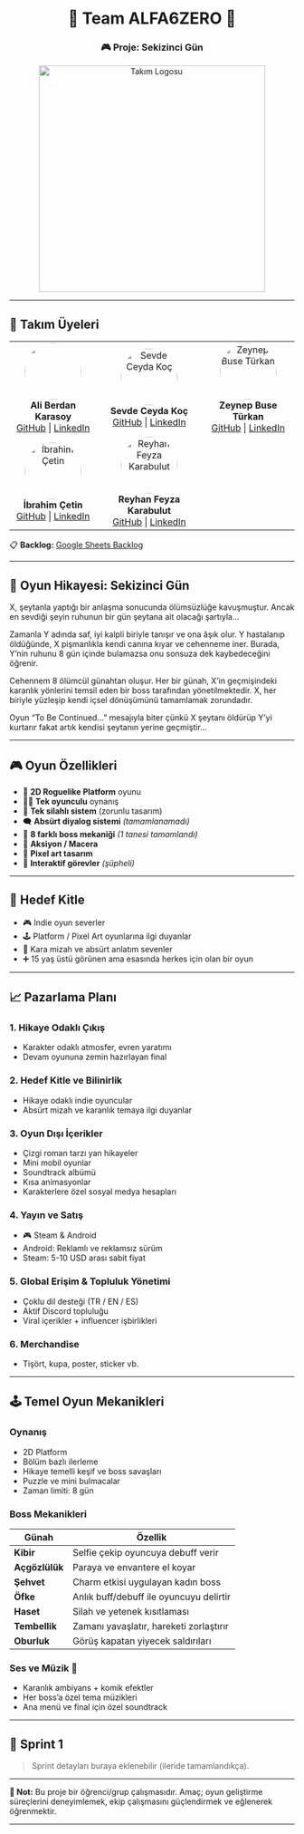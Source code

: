 <h1 align="center">🚀 Team ALFA6ZERO 🚀</h1>
<h3 align="center">🎮 Proje: Sekizinci Gün</h3>

<p align="center">
  <img src="https://i.imgur.com/ZHH28tk.png" alt="Takım Logosu" width="400"/>
</p>

---

## 👥 Takım Üyeleri

<table>
  <tr>
    <td align="center">
      <img src="https://drive.google.com/uc?export=view&id=1A9YRUDpXmJpCG_UY2B6megsj3DJELin-" width="100" style="border-radius: 50%" />
      <br/>
      <strong>Ali Berdan Karasoy</strong><br/>
      <a href="https://github.com/aliberdankrsy">GitHub</a> |
      <a href="https://tr.linkedin.com/in/ali-berdan-karasoy-181a34276">LinkedIn</a>
    </td>
    <td align="center">
      <img src="https://drive.google.com/file/d/1lIIrUQ4pidUZA46aXRgCPorpG-if4ns5/view?usp=drive_link" width="100" height="100" style="border-radius: 50%" alt="Sevde Ceyda Koç"/>
      <br/>
      <strong>Sevde Ceyda Koç</strong><br/>
      <a href="https://github.com/sevdeceydaakoc">GitHub</a> |
      <a href="https://linkedin.com/in/kullanici2">LinkedIn</a>
    </td>
    <td align="center">
      <img src="https://drive.google.com/file/d/1bU39-0sm6101i6kS-sZUVr-Kufv6af_o/view?usp=drive_link" width="100" height="100" style="border-radius: 50%" alt="Zeynep Buse Türkan"/>
      <br/>
      <strong>Zeynep Buse Türkan</strong><br/>
      <a href="https://github.com/zturkan">GitHub</a> |
      <a href="https://linkedin.com/in/kullanici3">LinkedIn</a>
    </td>
  </tr>
  <tr>
    <td align="center">
      <img src="https://drive.google.com/file/d/14LHnD5bD2aDF_5N8AZC3CQnsp852C9e3/view?usp=drive_link" width="100" height="100" style="border-radius: 50%" alt="İbrahim Çetin"/>
      <br/>
      <strong>İbrahim Çetin</strong><br/>
      <a href="https://github.com/IBRAHIMMCETIN">GitHub</a> |
      <a href="https://linkedin.com/in/kullanici4">LinkedIn</a>
    </td>
    <td align="center">
      <img src="https://i.imgur.com/your-image5.png" width="100" height="100" style="border-radius: 50%" alt="Reyhan Feyza Karabulut"/>
      <br/>
      <strong>Reyhan Feyza Karabulut</strong><br/>
      <a href="https://github.com/feyza-01">GitHub</a> |
      <a href="https://linkedin.com/in/kullanici4">LinkedIn</a>
    </td>
    <td></td>
  </tr>
</table>


📋 **Backlog:** [Google Sheets Backlog](https://docs.google.com/spreadsheets/d/14L5NF2ES4KCxFY0G8S1I0zOHYeCIbRe8UEfIN969b1Y/edit?usp=sharing)

---

## 🧠 Oyun Hikayesi: **Sekizinci Gün**

X, şeytanla yaptığı bir anlaşma sonucunda ölümsüzlüğe kavuşmuştur. Ancak en sevdiği şeyin ruhunun bir gün şeytana ait olacağı şartıyla...

Zamanla Y adında saf, iyi kalpli biriyle tanışır ve ona âşık olur. Y hastalanıp öldüğünde, X pişmanlıkla kendi canına kıyar ve cehenneme iner. Burada, Y’nin ruhunu 8 gün içinde bulamazsa onu sonsuza dek kaybedeceğini öğrenir.

Cehennem 8 ölümcül günahtan oluşur. Her bir günah, X’in geçmişindeki karanlık yönlerini temsil eden bir boss tarafından yönetilmektedir. X, her biriyle yüzleşip kendi içsel dönüşümünü tamamlamak zorundadır.

Oyun “To Be Continued...” mesajıyla biter çünkü X şeytanı öldürüp Y’yi kurtarır fakat artık kendisi şeytanın yerine geçmiştir...

---

## 🎮 Oyun Özellikleri

- 🎨 **2D Roguelike Platform** oyunu
- 🧍‍♂️ **Tek oyunculu** oynanış
- 🔫 **Tek silahlı sistem** (zorunlu tasarım)
- 🗨️ **Absürt diyalog sistemi** _(tamamlanamadı)_
- 👹 **8 farklı boss mekaniği** _(1 tanesi tamamlandı)_
- 🧭 **Aksiyon / Macera**
- 🧱 **Pixel art tasarım**
- 🧩 **Interaktif görevler** _(şüpheli)_

---

## 🎯 Hedef Kitle

- 🎮 Indie oyun severler
- 🕹️ Platform / Pixel Art oyunlarına ilgi duyanlar
- 🖤 Kara mizah ve absürt anlatım sevenler
- ➕ 15 yaş üstü görünen ama esasında herkes için olan bir oyun

---

## 📈 Pazarlama Planı

### 1. Hikaye Odaklı Çıkış
- Karakter odaklı atmosfer, evren yaratımı
- Devam oyununa zemin hazırlayan final

### 2. Hedef Kitle ve Bilinirlik
- Hikaye odaklı indie oyuncular
- Absürt mizah ve karanlık temaya ilgi duyanlar

### 3. Oyun Dışı İçerikler
- Çizgi roman tarzı yan hikayeler
- Mini mobil oyunlar
- Soundtrack albümü
- Kısa animasyonlar
- Karakterlere özel sosyal medya hesapları

### 4. Yayın ve Satış
- 🎮 Steam & Android
- Android: Reklamlı ve reklamsız sürüm
- Steam: 5-10 USD arası sabit fiyat

### 5. Global Erişim & Topluluk Yönetimi
- Çoklu dil desteği (TR / EN / ES)
- Aktif Discord topluluğu
- Viral içerikler + influencer işbirlikleri

### 6. Merchandise
- Tişört, kupa, poster, sticker vb.

---

## 🕹️ Temel Oyun Mekanikleri

### Oynanış
- 2D Platform
- Bölüm bazlı ilerleme
- Hikaye temelli keşif ve boss savaşları
- Puzzle ve mini bulmacalar
- Zaman limiti: 8 gün

### Boss Mekanikleri

| Günah | Özellik |
|-------|---------|
| **Kibir** | Selfie çekip oyuncuya debuff verir |
| **Açgözlülük** | Paraya ve envantere el koyar |
| **Şehvet** | Charm etkisi uygulayan kadın boss |
| **Öfke** | Anlık buff/debuff ile oyuncuyu delirtir |
| **Haset** | Silah ve yetenek kısıtlaması |
| **Tembellik** | Zamanı yavaşlatır, hareketi zorlaştırır |
| **Oburluk** | Görüş kapatan yiyecek saldırıları |

### Ses ve Müzik 🎵
- Karanlık ambiyans + komik efektler
- Her boss’a özel tema müzikleri
- Ana menü ve final için özel soundtrack

---

## 🚧 Sprint 1

> Sprint detayları buraya eklenebilir (ileride tamamlandıkça).

---

**📌 Not:** Bu proje bir öğrenci/grup çalışmasıdır. Amaç; oyun geliştirme süreçlerini deneyimlemek, ekip çalışmasını güçlendirmek ve eğlenerek öğrenmektir.

---
